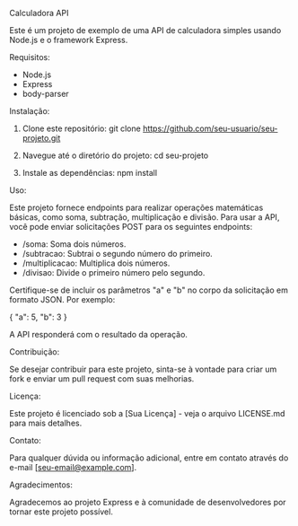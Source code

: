 Calculadora API

Este é um projeto de exemplo de uma API de calculadora simples usando Node.js e o framework Express.

Requisitos:

- Node.js
- Express
- body-parser

Instalação:

1. Clone este repositório:
   git clone https://github.com/seu-usuario/seu-projeto.git

2. Navegue até o diretório do projeto:
   cd seu-projeto

3. Instale as dependências:
   npm install

Uso:

Este projeto fornece endpoints para realizar operações matemáticas básicas, como soma, subtração, multiplicação e divisão. Para usar a API, você pode enviar solicitações POST para os seguintes endpoints:

- /soma: Soma dois números.
- /subtracao: Subtrai o segundo número do primeiro.
- /multiplicacao: Multiplica dois números.
- /divisao: Divide o primeiro número pelo segundo.

Certifique-se de incluir os parâmetros "a" e "b" no corpo da solicitação em formato JSON. Por exemplo:

{
  "a": 5,
  "b": 3
}

A API responderá com o resultado da operação.

Contribuição:

Se desejar contribuir para este projeto, sinta-se à vontade para criar um fork e enviar um pull request com suas melhorias.

Licença:

Este projeto é licenciado sob a [Sua Licença] - veja o arquivo LICENSE.md para mais detalhes.

Contato:

Para qualquer dúvida ou informação adicional, entre em contato através do e-mail [seu-email@example.com].

Agradecimentos:

Agradecemos ao projeto Express e à comunidade de desenvolvedores por tornar este projeto possível.
